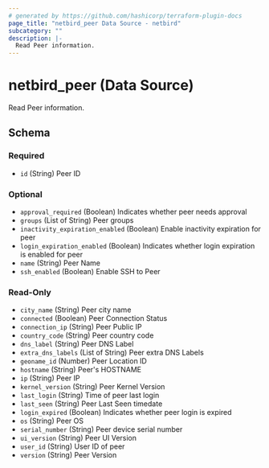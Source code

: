 ```yaml
---
# generated by https://github.com/hashicorp/terraform-plugin-docs
page_title: "netbird_peer Data Source - netbird"
subcategory: ""
description: |-
  Read Peer information.
---
```


# netbird_peer (Data Source)

Read Peer information.



<!-- schema generated by tfplugindocs -->
## Schema

### Required

- `id` (String) Peer ID

### Optional

- `approval_required` (Boolean) Indicates whether peer needs approval
- `groups` (List of String) Peer groups
- `inactivity_expiration_enabled` (Boolean) Enable inactivity expiration for peer
- `login_expiration_enabled` (Boolean) Indicates whether login expiration is enabled for peer
- `name` (String) Peer Name
- `ssh_enabled` (Boolean) Enable SSH to Peer

### Read-Only

- `city_name` (String) Peer city name
- `connected` (Boolean) Peer Connection Status
- `connection_ip` (String) Peer Public IP
- `country_code` (String) Peer country code
- `dns_label` (String) Peer DNS Label
- `extra_dns_labels` (List of String) Peer extra DNS Labels
- `geoname_id` (Number) Peer Location ID
- `hostname` (String) Peer's HOSTNAME
- `ip` (String) Peer  IP
- `kernel_version` (String) Peer Kernel Version
- `last_login` (String) Time of peer last login
- `last_seen` (String) Peer Last Seen timedate
- `login_expired` (Boolean) Indicates whether peer login is expired
- `os` (String) Peer OS
- `serial_number` (String) Peer device serial number
- `ui_version` (String) Peer  UI Version
- `user_id` (String) User ID of peer
- `version` (String) Peer  Version
